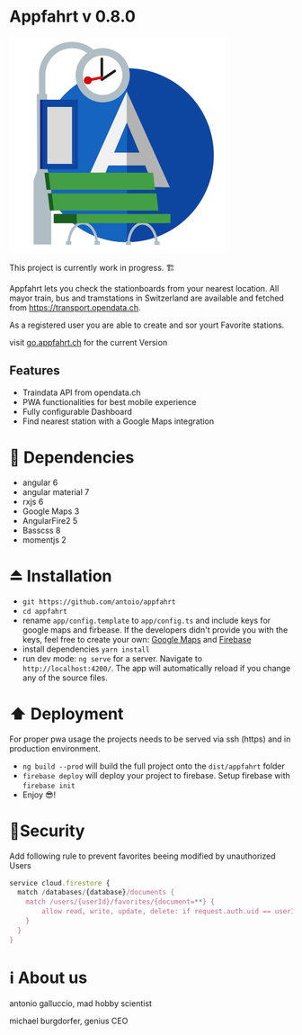 # Appfahrt v 0.8.0

![Appfahrt Icon](https://github.com/antoio/appfahrt/blob/master/appfahrt/src/assets/icons/icon-384x384.png "Appfahrt")

This project is currently work in progress. 🏗  

Appfahrt lets you check the stationboards from your nearest location. All mayor train, bus and tramstations in Switzerland are available and fetched from https://transport.opendata.ch.

As a registered user you are able to create and sor yourt Favorite stations.

visit [go.appfahrt.ch](https://go.appfahrt.ch) for the current Version

## Features
- Traindata API from opendata.ch
- PWA functionalities for best mobile experience
- Fully configurable Dashboard
- Find nearest station with a Google Maps integration

# 🔁 Dependencies

- angular 6
- angular material 7
- rxjs 6
- Google Maps 3
- AngularFire2 5
- Basscss 8
- momentjs 2


# ⏏️ Installation

- `git https://github.com/antoio/appfahrt`
- `cd appfahrt`
- rename `app/config.template` to `app/config.ts` and include keys for google maps and firbease. If the developers didn't provide you with the keys, feel free to create your own: [Google Maps](https://console.cloud.google.com/google/maps-apis) and [Firebase](http://console.firebase.google.com/)
- install dependencies `yarn install`
- run dev mode: `ng serve` for a server. Navigate to `http://localhost:4200/`. The app will automatically reload if you change any of the source files.

# ⬆️ Deployment
For proper pwa usage the projects needs to be served via ssh (https) and in production environment.
- `ng build --prod` will build the full project onto the `dist/appfahrt` folder
- `firebase deploy` will deploy your project to firebase. Setup firebase with `firebase init` 
- Enjoy 😎!

# 🔐Security
Add following rule to prevent favorites beeing modified by unauthorized Users
```javascript
service cloud.firestore {
  match /databases/{database}/documents {
    match /users/{userId}/favorites/{document=**} {
        allow read, write, update, delete: if request.auth.uid == userId;
    }
  }
}
```

# ℹ️ About us

antonio galluccio, mad hobby scientist

michael burgdorfer, genius CEO
